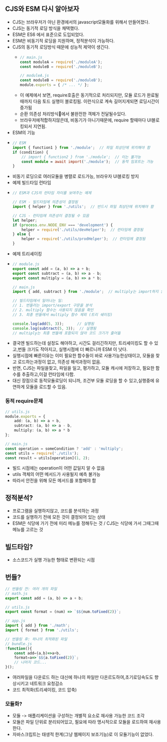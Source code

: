 ## CJS와 ESM 다시 알아보자
- CJS는 브라우저가 아닌 환경에서의 javascript모듈화를 위해서 만들어졌다.
- CJS는 동기적 로딩 방식을 채택했다.
- ESM은 ES6 에서 표준으로 도입되었다.
- ESM은 비동기적 로딩을 지원하며, 정적분석이 가능하다.
- CJS의 동기적 로딩방식 때문에 성능적 제약이 생긴다.
  - ```typescript
    // main.js
    const moduleA = require('./moduleA');
    const moduleB = require('./moduleB');
    
    // moduleA.js
    const moduleB = require('./moduleB');
    module.exports = { /* ... */ }; 
    ```
  - 이 예제에서 보면, require호출은 동기적으로 처리되지만, 모듈 로드가 완료될때까지 다음 토드 실행이 블로킹됨. 이런식으로 계속 길어지게되면 로딩시간이 증가됨
  - 순환 의존성 처리방식에서 불완전한 객체가 전달될수있다.
  - 브라우저에적합하지않은데, 비동기가 아니기때문에, require 할때마다 UI블로킹되서 지연됨.
- ESM의 기능
- ```typescript
  // ESM
  import { function1 } from './module';  // 파일 최상단에 위치해야 함
  if (condition) {
      // import { function2 } from './module';  // 이는 불가능
      const module = await import('./module');  // 동적 임포트는 가능
  }
  ```
- 비동기 로딩으로 여러모듈을 병렬로 로드가능, 브라우자 UI블로킹 방지
- 예제 빌드타임 런타임
- ```typescript
  // ESM과 CJS의 런타임 차이를 보여주는 예제

  // ESM - 빌드타임에 의존성이 결정됨
  import { helper } from './utils';  // 반드시 파일 최상단에 위치해야 함
  
  // CJS - 런타임에 의존성이 결정될 수 있음
  let helper;
  if (process.env.NODE_ENV === 'development') {
      helper = require('./utils/devHelper');  // 런타임에 결정됨
  } else {
      helper = require('./utils/prodHelper');  // 런타임에 결정됨
  }
  ```
- 예제 트리셰이킹
- ```typescript
  // module.js
  export const add = (a, b) => a + b;
  export const subtract = (a, b) => a - b;
  export const multiply = (a, b) => a * b;
  
  // main.js
  import { add, subtract } from './module';  // multiply는 import하지 않음
  
  // 빌드타임에서 일어나는 일:
  // 1. 번들러는 import/export 구문을 분석
  // 2. multiply 함수는 사용되지 않음을 확인
  // 3. 최종 번들에서 multiply 함수 제외 (트리 쉐이킹)
  
  console.log(add(5, 3));      // 실행됨
  console.log(subtract(5, 3));  // 실행됨
  // multiply는 최종 번들에 포함되지 않아 코드 크기가 줄어듦
  ```
- 결국엔 빌드하는데 설정도 해야하고, 시간도 걸리긴하지만, 트리셰이킹도 할 수 있고,번들 크기도 작아지고, 실행시점에 더 빠르니까 ESM 이 낫다.
- 실행시점에 빠른이유는 이미 필요한 함수들이 바로 사용가능한상태이고, 모듈을 찾고 로드하는과정이 없고, 의존성 해석과정이 없음.
- 반면, CJS는 파일을찾고, 파일을 일고, 평가하고, 모듈 캐시에 저장하고, 필요한 함수를 추출하고,이걸 런타임에 다함.
- 대신 장점으로 동적모듈로딩이 되니까, 조건부 모듈 로딩을 할 수 있고,실행중에 유연하게 모듈을 로드할 수 있음.


### 동적 require문제
```typescript
// utils.js
module.exports = {
    add: (a, b) => a + b,
    subtract: (a, b) => a - b,
    multiply: (a, b) => a * b
};

// main.js
const operation = someCondition ? 'add' : 'multiply';
const utils = require('./utils');
const result = utils[operation](1, 2);
```
- 빌드 시점에는 operation이 어떤 값일지 알 수 없음
- utils 객체의 어떤 메서드가 사용될지 예측 불가능
- 따라서 안전을 위해 모든 메서드를 포함해야 함


## 정적분석?
- 프로그램을 실행하지않고, 코드를 분석하는 과정
- 코드를 실행하기 전에 모든 것이 결정되어 있는 상태
- ESM은 식당에 가기 전에 미리 메뉴를 정해두는 것 / CJS는 식당에 가서 그때그때 메뉴를 고르는 것


## 빌드타임?
 - 소스코드가 실행 가능한 형태로 변환되는 시점


## 번들?
```typescript
// 번들링 전: 여러 개의 파일
// math.js
export const add = (a, b) => a + b;

// utils.js
export const format = (num) => `$${num.toFixed(2)}`;

// app.js
import { add } from './math';
import { format } from './utils';

// 번들링 후: 하나의 최적화된 파일
// bundle.js
!function(){
    const add=(a,b)=>a+b,
    format=a=>`$${a.toFixed(2)}`;
    // 나머지 코드...
}();
```
- 여러파일을 다운로드 하는 대신에 하나의 파일만 다온르도하여,초기로딩속도도 향상시키고 네트워크 요청감소
- 코드 최적화(트리셰이킹, 코드 압축)

### 모듈화?
- 모듈 -> 애플리케이션을 구성하는 개별적 요소로 재사용 가능한 코드 조각
- 모듈은 파일 단위로 분리되어있고, 필요에 따라 명시적으로 모듈을 로드하여 재사용한다.
- 자바스크립트는 태생적 한계(그냥 웹페이지 보조기능)로 이 모듈기능이 없었다.
